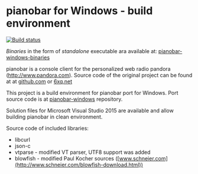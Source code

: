 pianobar for Windows - build environment
========

[![Build status](https://ci.appveyor.com/api/projects/status/yimv2fbp5m1stagi?svg=true)](https://ci.appveyor.com/project/thedmd/pianobar-windows-build)

*Binaries* in the form of *standalone* executable ara available at:
[pianobar-windows-binaries](https://github.com/thedmd/pianobar-windows-binaries)

pianobar is a console client for the personalized web radio pandora
(http://www.pandora.com). Source code of the original project can be found at
at [github.com](http://github.com/PromyLOPh/pianobar/) or [6xq.net](http://6xq.net/projects/pianobar/)

This project is a build environment for pianobar port for Windows. Port source
code is at [pianobar-windows](https://github.com/thedmd/pianobar-windows/) repository.

Solution files for Microsoft Visual Studio 2015 are available and allow building
pianobar in clean environment.

Source code of included libraries:
  - libcurl
  - json-c
  - vtparse - modified VT parser, UTF8 support was added
  - blowfish - modified Paul Kocher sources ([www.schneier.com](http://www.schneier.com/blowfish-download.html))

